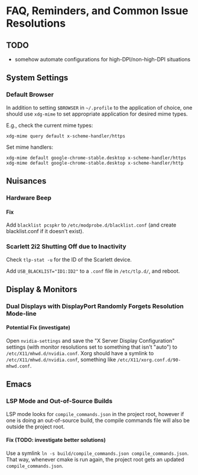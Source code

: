 # FAQ, Reminders, and Common Issue Resolutions

## TODO

- somehow automate configurations for high-DPI/non-high-DPI situations

## System Settings

### Default Browser

In addition to setting `$BROWSER` in `~/.profile` to the application of choice, one should use `xdg-mime` to set appropriate application for desired mime types.

E.g., check the current mime types:
```
xdg-mime query default x-scheme-handler/https
```

Set mime handlers:
```
xdg-mime default google-chrome-stable.desktop x-scheme-handler/https
xdg-mime default google-chrome-stable.desktop x-scheme-handler/http
```

## Nuisances

### Hardware Beep

#### Fix

Add `blacklist pcspkr` to `/etc/modprobe.d/blacklist.conf` (and create blacklist.conf if it doesn't exist).

### Scarlett 2i2 Shutting Off due to Inactivity

Check `tlp-stat -u` for the ID of the Scarlett device.

Add `USB_BLACKLIST="ID1:ID2"` to a `.conf` file in `/etc/tlp.d/`, and reboot.

## Display & Monitors

### Dual Displays with DisplayPort Randomly Forgets Resolution Mode-line

#### Potential Fix (investigate)

Open `nvidia-settings` and save the "X Server Display Configuration" settings (with monitor resolutions set to something that isn't "auto") to `/etc/X11/mhwd.d/nvidia.conf`. Xorg should have a symlink to `/etc/X11/mhwd.d/nvidia.conf`, something like `/etc/X11/xorg.conf.d/90-mhwd.conf`.

## Emacs

### LSP Mode and Out-of-Source Builds

LSP mode looks for `compile_commands.json` in the project root, however if one is doing an out-of-source build, the compile commands file will also be outside the project root.

#### Fix (TODO: investigate better solutions)

Use a symlink `ln -s build/compile_commands.json compile_commands.json`. That way, whenever cmake is run again, the project root gets an updated `compile_commands.json`.
